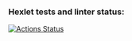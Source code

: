 ### Hexlet tests and linter status:
[![Actions Status](https://github.com/AleksKen/java-project-61/actions/workflows/hexlet-check.yml/badge.svg)](https://github.com/AleksKen/java-project-61/actions)